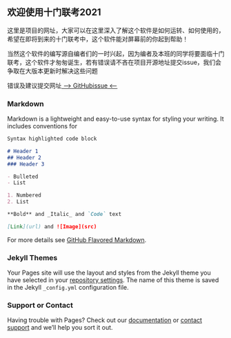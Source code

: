 ## 欢迎使用十门联考2021

这里是项目的网址，大家可以在这里深入了解这个软件是如何运转、如何使用的，希望在即将到来的十门联考中，这个软件能对屏幕前的你起到帮助！

当然这个软件的编写源自编者们的一时兴起，因为编者及本班的同学将要面临十门联考，这个软件才匆匆诞生，若有错误请不吝在项目开源地址提交issue，我们会争取在大版本更新时解决这些问题

错误及建议提交网址[  --> GitHubissue <--](https://github.com/jerryzuo0214/Integrated_Examination_Of_Ten_Subjects_WMU/issues)

### Markdown

Markdown is a lightweight and easy-to-use syntax for styling your writing. It includes conventions for

```markdown
Syntax highlighted code block

# Header 1
## Header 2
### Header 3

- Bulleted
- List

1. Numbered
2. List

**Bold** and _Italic_ and `Code` text

[Link](url) and ![Image](src)
```

For more details see [GitHub Flavored Markdown](https://guides.github.com/features/mastering-markdown/).

### Jekyll Themes

Your Pages site will use the layout and styles from the Jekyll theme you have selected in your [repository settings](https://github.com/jerryzuo0214/Integrated_Examination_Of_Ten_Subjects_WMU/settings). The name of this theme is saved in the Jekyll `_config.yml` configuration file.

### Support or Contact

Having trouble with Pages? Check out our [documentation](https://docs.github.com/categories/github-pages-basics/) or [contact support](https://support.github.com/contact) and we’ll help you sort it out.
